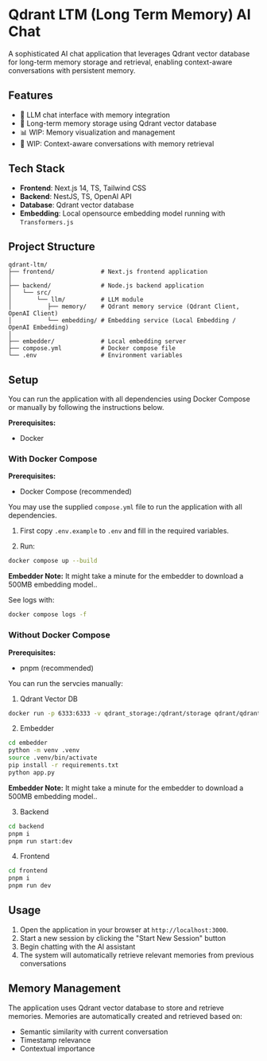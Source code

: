 # Qdrant LTM (Long Term Memory) AI Chat

A sophisticated AI chat application that leverages Qdrant vector database for long-term memory storage and retrieval, enabling context-aware conversations with persistent memory.

## Features

- 🤖 LLM chat interface with memory integration
- 🧠 Long-term memory storage using Qdrant vector database
- 📊 WIP: Memory visualization and management
- 🔄 WIP: Context-aware conversations with memory retrieval

## Tech Stack

- **Frontend**: Next.js 14, TS, Tailwind CSS
- **Backend**: NestJS, TS, OpenAI API
- **Database**: Qdrant vector database
- **Embedding**: Local opensource embedding model running with `Transformers.js`

## Project Structure

```
qdrant-ltm/
├── frontend/             # Next.js frontend application
│
├── backend/              # Node.js backend application
│   └── src/
│       └── llm/          # LLM module
│          ├── memory/    # Qdrant memory service (Qdrant Client, OpenAI Client)
│          └── embedding/ # Embedding service (Local Embedding / OpenAI Embedding)
│
├── embedder/             # Local embedding server
├── compose.yml           # Docker compose file
└── .env                  # Environment variables
```

## Setup

You can run the application with all dependencies using Docker Compose or manually by following the instructions below.

**Prerequisites:**
- Docker

### With Docker Compose

**Prerequisites:**
- Docker Compose (recommended)

You may use the supplied `compose.yml` file to run the application with all dependencies.

1. First copy `.env.example` to `.env` and fill in the required variables.

2. Run:
```bash
docker compose up --build
```

**Embedder Note:** It might take a minute for the embedder to download a 500MB embedding model..

See logs with:
```bash
docker compose logs -f
```

### Without Docker Compose

**Prerequisites:**
- pnpm (recommended)

You can run the servcies manually:

1. Qdrant Vector DB
```bash
docker run -p 6333:6333 -v qdrant_storage:/qdrant/storage qdrant/qdrant
```

2. Embedder
```bash
cd embedder
python -m venv .venv
source .venv/bin/activate
pip install -r requirements.txt
python app.py
```

**Embedder Note:** It might take a minute for the embedder to download a 500MB embedding model..

3. Backend
```bash
cd backend
pnpm i
pnpm run start:dev
```

4. Frontend
```bash
cd frontend
pnpm i
pnpm run dev
```

## Usage

1. Open the application in your browser at `http://localhost:3000`.
2. Start a new session by clicking the "Start New Session" button
3. Begin chatting with the AI assistant
4. The system will automatically retrieve relevant memories from previous conversations

## Memory Management

The application uses Qdrant vector database to store and retrieve memories. Memories are automatically created and retrieved based on:
- Semantic similarity with current conversation
- Timestamp relevance
- Contextual importance
